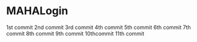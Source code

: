 # MAHALogin
1st commit
2nd commit
3rd commit
4th commit
5th commit
6th commit
7th commit
8th commit
9th commit
10thcommit
11th commit

